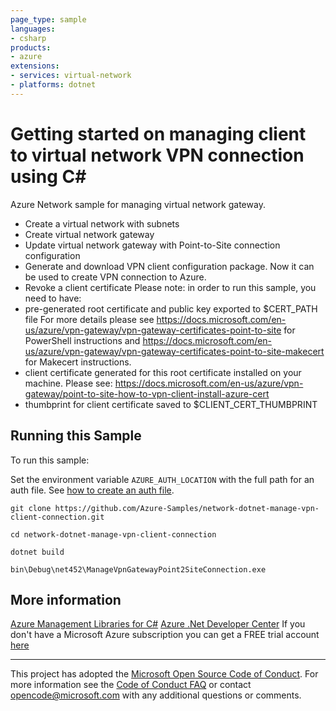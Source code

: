 ```yaml
---
page_type: sample
languages:
- csharp
products:
- azure
extensions:
- services: virtual-network
- platforms: dotnet
---
```


# Getting started on managing client to virtual network VPN connection using C# #

 Azure Network sample for managing virtual network gateway.
  - Create a virtual network with subnets
  - Create virtual network gateway
  - Update virtual network gateway with Point-to-Site connection configuration
  - Generate and download VPN client configuration package. Now it can be used to create VPN connection to Azure.
  - Revoke a client certificate
  Please note: in order to run this sample, you need to have:
   - pre-generated root certificate and public key exported to $CERT_PATH file
      For more details please see https://docs.microsoft.com/en-us/azure/vpn-gateway/vpn-gateway-certificates-point-to-site for PowerShell instructions
      and https://docs.microsoft.com/en-us/azure/vpn-gateway/vpn-gateway-certificates-point-to-site-makecert for Makecert instructions.
   - client certificate generated for this root certificate installed on your machine.
      Please see: https://docs.microsoft.com/en-us/azure/vpn-gateway/point-to-site-how-to-vpn-client-install-azure-cert
   - thumbprint for client certificate saved to $CLIENT_CERT_THUMBPRINT


## Running this Sample ##

To run this sample:

Set the environment variable `AZURE_AUTH_LOCATION` with the full path for an auth file. See [how to create an auth file](https://github.com/Azure/azure-libraries-for-net/blob/master/AUTH.md).

    git clone https://github.com/Azure-Samples/network-dotnet-manage-vpn-client-connection.git

    cd network-dotnet-manage-vpn-client-connection

    dotnet build

    bin\Debug\net452\ManageVpnGatewayPoint2SiteConnection.exe

## More information ##

[Azure Management Libraries for C#](https://github.com/Azure/azure-sdk-for-net/tree/Fluent)
[Azure .Net Developer Center](https://azure.microsoft.com/en-us/develop/net/)
If you don't have a Microsoft Azure subscription you can get a FREE trial account [here](http://go.microsoft.com/fwlink/?LinkId=330212)

---

This project has adopted the [Microsoft Open Source Code of Conduct](https://opensource.microsoft.com/codeofconduct/). For more information see the [Code of Conduct FAQ](https://opensource.microsoft.com/codeofconduct/faq/) or contact [opencode@microsoft.com](mailto:opencode@microsoft.com) with any additional questions or comments.